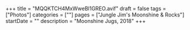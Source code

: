 +++
title = "MQQKTCH4MxWweBl1GREO.avif"
draft = false
tags = ["Photos"]
categories = [""]
pages = ["Jungle Jim's Moonshine & Rocks"]
startDate = ""
description = "Moonshine Jugs, 2018"
+++
